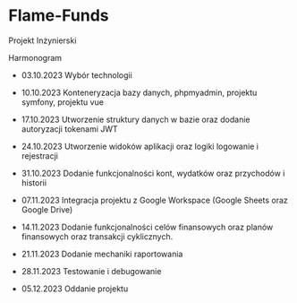 # Flame-Funds
Projekt Inżynierski

Harmonogram	

- 03.10.2023	 Wybór technologii

- 10.10.2023	 Konteneryzacja bazy danych, phpmyadmin, projektu symfony, projektu vue

- 17.10.2023	 Utworzenie struktury danych w bazie oraz dodanie autoryzacji tokenami JWT

- 24.10.2023	 Utworzenie widoków aplikacji oraz logiki logowanie i rejestracji

- 31.10.2023	 Dodanie funkcjonalności kont, wydatków oraz przychodów i historii

- 07.11.2023   Integracja projektu z Google Workspace (Google Sheets oraz Google Drive)

- 14.11.2023	 Dodanie funkcjonalności celów finansowych oraz planów finansowych oraz transakcji cyklicznych.

- 21.11.2023	 Dodanie mechaniki raportowania

- 28.11.2023	 Testowanie i debugowanie

- 05.12.2023	 Oddanie projektu

